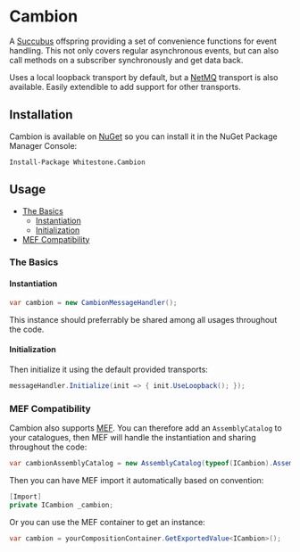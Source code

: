 # Cambion
A [Succubus](https://github.com/COCPORN/succubus) offspring providing a set of convenience functions for event handling. This not only covers regular asynchronous events, but can also call methods on a subscriber synchronously and get data back.

Uses a local loopback transport by default, but a [NetMQ](https://github.com/zeromq/netmq) transport is also available. Easily extendible to add support for other transports.

## Installation

Cambion is available on [NuGet](https://www.nuget.org/packages/Whitestone.Cambion/) so you can install it in the NuGet Package Manager Console:

```
Install-Package Whitestone.Cambion
```


## Usage

- [The Basics](#the-basics)
  - [Instantiation](#instantiation)
  - [Initialization](#initialization)
- [MEF Compatibility](#mef-compatibility)

### The Basics

#### Instantiation

```csharp
var cambion = new CambionMessageHandler();
```

This instance should preferrably be shared among all usages throughout the code.

#### Initialization

Then initialize it using the default provided transports:

```csharp
messageHandler.Initialize(init => { init.UseLoopback(); });
```

### MEF Compatibility

Cambion also supports [MEF](https://msdn.microsoft.com/en-us/library/dd460648). You can therefore add an `AssemblyCatalog` to your catalogues, then MEF will handle the instantiation and sharing throughout the code:

```csharp
var cambionAssemblyCatalog = new AssemblyCatalog(typeof(ICambion).Assembly)
```

Then you can have MEF import it automatically based on convention:

```csharp
[Import]
private ICambion _cambion;
```

Or you can use the MEF container to get an instance:

```csharp
var cambion = yourCompositionContainer.GetExportedValue<ICambion>();
```